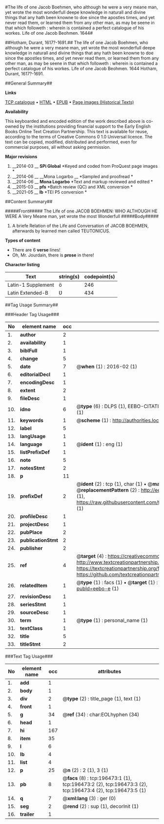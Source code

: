 #The life of one Jacob Boehmen, who although he were a very meane man, yet wrote the most wonderfull deepe knowledge in naturall and divine things that any hath been knowne to doe since the apostles times, and yet never read them, or learned them from any other man, as may be seene in that which followeth : wherein is contained a perfect catalogue of his workes. Life of one Jacob Beohmen. 1644#

##Hotham, Durant, 1617?-1691.##
The life of one Jacob Boehmen, who although he were a very meane man, yet wrote the most wonderfull deepe knowledge in naturall and divine things that any hath been knowne to doe since the apostles times, and yet never read them, or learned them from any other man, as may be seene in that which followeth : wherein is contained a perfect catalogue of his workes.
Life of one Jacob Beohmen. 1644
Hotham, Durant, 1617?-1691.

##General Summary##

**Links**

[TCP catalogue](http://www.ota.ox.ac.uk/tcp/)  • 
[HTML](http://tei.it.ox.ac.uk/tcp/Texts-HTML/free/B24/B24335.html)  • 
[EPUB](http://tei.it.ox.ac.uk/tcp/Texts-EPUB/free/B24/B24335.epub) • 
[Page images (Historical Texts)](https://historicaltexts.jisc.ac.uk/eebo-11940906e)

**Availability**

This keyboarded and encoded edition of the work described above is co-owned by the
    institutions providing financial support to the Early English Books Online Text Creation
    Partnership. This text is available for reuse, according to the terms of  Creative Commons 0 1.0 Universal
    licence. The text can be copied, modified, distributed and performed, even for commercial
    purposes, all without asking permission.

**Major revisions**

1. __2014-03 __ __SPi Global__ *Keyed and coded from ProQuest page images *
1. __2014-06 __ __Mona Logarbo __ *Sampled and proofread *
1. __2014-06 __ __Mona Logarbo__ *Text and markup reviewed and edited *
1. __2015-03 __ __pfs__ *Batch review (QC) and XML conversion *
1. __2021-05 __ __lb__ *TEI P5 conversion *

##Content Summary##

#####Front#####
The Life of one JACOB BOEHMEN: WHO ALTHOUGH HE WERE A Very Meane man, yet wrote the most Wonderfull 
#####Body#####

1. A briefe Relation of the Life and Conversation of JACOB BOEHMEN, afterwards by learned men called TEUTONICUS.

**Types of content**

  * There are 6 **verse** lines!
  * Oh, Mr. Jourdain, there is **prose** in there!

**Character listing**


|Text|string(s)|codepoint(s)|
|---|---|---|
|Latin-1 Supplement|ö|246|
|Latin Extended-B|Ʋ|434|

##Tag Usage Summary##

###Header Tag Usage###

|No|element name|occ|attributes|
|---|---|---|---|
|1.|__author__|2||
|2.|__availability__|1||
|3.|__biblFull__|1||
|4.|__change__|5||
|5.|__date__|7| @__when__ (1) : 2016-02 (1)|
|6.|__editorialDecl__|1||
|7.|__encodingDesc__|1||
|8.|__extent__|2||
|9.|__fileDesc__|1||
|10.|__idno__|6| @__type__ (6) : DLPS (1), EEBO-CITATION (1), VID (1), EEBO-PROQUEST (1), STC (1), OCLC (1)|
|11.|__keywords__|1| @__scheme__ (1) : http://authorities.loc.gov/ (1)|
|12.|__label__|5||
|13.|__langUsage__|1||
|14.|__language__|1| @__ident__ (1) : eng (1)|
|15.|__listPrefixDef__|1||
|16.|__note__|5||
|17.|__notesStmt__|2||
|18.|__p__|11||
|19.|__prefixDef__|2| @__ident__ (2) : tcp (1), char (1)  •  @__matchPattern__ (2) : ([0-9\-]+):([0-9IVX]+) (1), (.+) (1)  •  @__replacementPattern__ (2) : http://eebo.chadwyck.com/downloadtiff?vid=$1&page=$2 (1), https://raw.githubusercontent.com/textcreationpartnership/Texts/master/tcpchars.xml#$1 (1)|
|20.|__profileDesc__|1||
|21.|__projectDesc__|1||
|22.|__pubPlace__|2||
|23.|__publicationStmt__|2||
|24.|__publisher__|2||
|25.|__ref__|4| @__target__ (4) : https://creativecommons.org/publicdomain/zero/1.0/ (1), http://www.textcreationpartnership.org/docs/. (1), https://textcreationpartnership.org/faq/#faq05 (1), https://github.com/textcreationpartnership (1)|
|26.|__relatedItem__|1| @__type__ (1) : facs (1)  •  @__target__ (1) : https://data.historicaltexts.jisc.ac.uk/view?pubId=eebo-e (1)|
|27.|__revisionDesc__|1||
|28.|__seriesStmt__|1||
|29.|__sourceDesc__|1||
|30.|__term__|1| @__type__ (1) : personal_name (1)|
|31.|__textClass__|1||
|32.|__title__|5||
|33.|__titleStmt__|2||


###Text Tag Usage###

|No|element name|occ|attributes|
|---|---|---|---|
|1.|__add__|1||
|2.|__body__|1||
|3.|__div__|2| @__type__ (2) : title_page (1), text (1)|
|4.|__front__|1||
|5.|__g__|34| @__ref__ (34) : char:EOLhyphen (34)|
|6.|__head__|1||
|7.|__hi__|167||
|8.|__item__|35||
|9.|__l__|6||
|10.|__lb__|4||
|11.|__list__|4||
|12.|__p__|25| @__n__ (2) : 2 (1), 3 (1)|
|13.|__pb__|8| @__facs__ (8) : tcp:196473:1 (1), tcp:196473:2 (2), tcp:196473:3 (2), tcp:196473:4 (2), tcp:196473:5 (1)|
|14.|__q__|7| @__xml:lang__ (3) : ger (0)|
|15.|__seg__|2| @__rend__ (2) : sup (1), decorInit (1)|
|16.|__trailer__|1||
